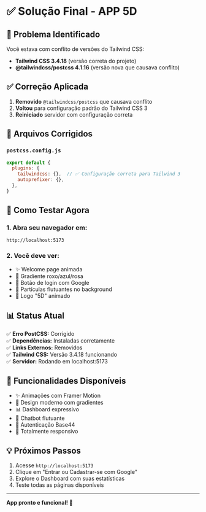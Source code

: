 # ✅ Solução Final - APP 5D

## 🔧 Problema Identificado

Você estava com conflito de versões do Tailwind CSS:
- **Tailwind CSS 3.4.18** (versão correta do projeto)
- **@tailwindcss/postcss 4.1.16** (versão nova que causava conflito)

## ✅ Correção Aplicada

1. **Removido** `@tailwindcss/postcss` que causava conflito
2. **Voltou** para configuração padrão do Tailwind CSS 3
3. **Reiniciado** servidor com configuração correta

## 📝 Arquivos Corrigidos

### `postcss.config.js`
```javascript
export default {
  plugins: {
    tailwindcss: {},  // ✅ Configuração correta para Tailwind 3
    autoprefixer: {},
  },
}
```

## 🚀 Como Testar Agora

### 1. Abra seu navegador em:
```
http://localhost:5173
```

### 2. Você deve ver:
- ✨ Welcome page animada
- 🎨 Gradiente roxo/azul/rosa
- 🎯 Botão de login com Google
- 💫 Partículas flutuantes no background
- 🔄 Logo "5D" animado

## 📊 Status Atual

✅ **Erro PostCSS:** Corrigido  
✅ **Dependências:** Instaladas corretamente  
✅ **Links Externos:** Removidos  
✅ **Tailwind CSS:** Versão 3.4.18 funcionando  
✅ **Servidor:** Rodando em localhost:5173  

## 🎯 Funcionalidades Disponíveis

- ✨ Animações com Framer Motion
- 🎨 Design moderno com gradientes
- 📊 Dashboard expressivo
- 🤖 Chatbot flutuante
- 🔐 Autenticação Base44
- 📱 Totalmente responsivo

## 💡 Próximos Passos

1. Acesse `http://localhost:5173`
2. Clique em "Entrar ou Cadastrar-se com Google"
3. Explore o Dashboard com suas estatísticas
4. Teste todas as páginas disponíveis

---

**App pronto e funcional! 🎉**

